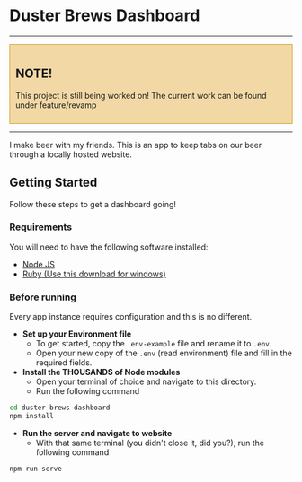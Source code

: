 # Duster Brews Dashboard

<hr>

<div style="background-color:#f1d8a5;border:1px solid #d29922;padding: 10px;">
<h2>NOTE!</h2>
<p>This project is still being worked on! The current work can be found under <span class="background:#a5d6ff;padding:2px;border:1px solid #79c0ff;">feature/revamp</span></p>
</div>

<hr>

I make beer with my friends. This is an app to keep tabs on our beer through a locally hosted website.

## Getting Started
Follow these steps to get a dashboard going!

### Requirements
You will need to have the following software installed:
- [Node JS](https://nodejs.org/en/)
- [Ruby (Use this download for windows)](https://rubyinstaller.org/)

### Before running
Every app instance requires configuration and this is no different.

- **Set up your Environment file**
  - To get started, copy the `.env-example` file and rename it to `.env`.
  - Open your new copy of the `.env` (read environment) file and fill in the required fields.
- **Install the THOUSANDS of Node modules**
  - Open your terminal of choice and navigate to this directory.
  - Run the following command
  
```bash
cd duster-brews-dashboard
npm install
```
- **Run the server and navigate to website**
  - With that same terminal (you didn't close it, did you?), run the following command

```bash
npm run serve
```
